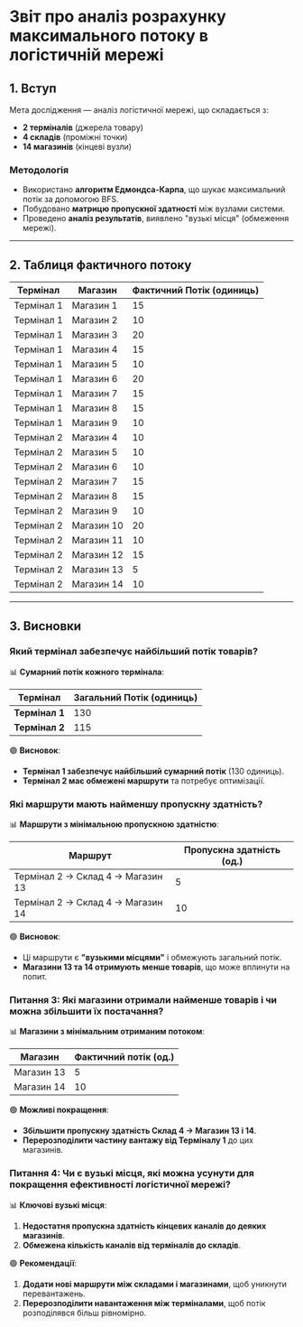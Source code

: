 # Звіт про аналіз розрахунку максимального потоку в логістичній мережі

## **1. Вступ**
Мета дослідження — аналіз логістичної мережі, що складається з:
- **2 терміналів** (джерела товару)
- **4 складів** (проміжні точки)
- **14 магазинів** (кінцеві вузли)

### Методологія
- Використано **алгоритм Едмондса-Карпа**, що шукає максимальний потік за допомогою BFS.
- Побудовано **матрицю пропускної здатності** між вузлами системи.
- Проведено **аналіз результатів**, виявлено "вузькі місця" (обмеження мережі).

---
## **2. Таблиця фактичного потоку**

| Термінал   | Магазин    | Фактичний Потік (одиниць) |
|------------|------------|---------------------------|
| Термінал 1 | Магазин 1  | 15                        |
| Термінал 1 | Магазин 2  | 10                        |
| Термінал 1 | Магазин 3  | 20                        |
| Термінал 1 | Магазин 4  | 15                        |
| Термінал 1 | Магазин 5  | 10                        |
| Термінал 1 | Магазин 6  | 20                        |
| Термінал 1 | Магазин 7  | 15                        |
| Термінал 1 | Магазин 8  | 15                        |
| Термінал 1 | Магазин 9  | 10                        |
| Термінал 2 | Магазин 4  | 10                        |
| Термінал 2 | Магазин 5  | 10                        |
| Термінал 2 | Магазин 6  | 10                        |
| Термінал 2 | Магазин 7  | 15                        |
| Термінал 2 | Магазин 8  | 15                        |
| Термінал 2 | Магазин 9  | 10                        |
| Термінал 2 | Магазин 10 | 20                        |
| Термінал 2 | Магазин 11 | 10                        |
| Термінал 2 | Магазин 12 | 15                        |
| Термінал 2 | Магазин 13 | 5                         |
| Термінал 2 | Магазин 14 | 10                        |

---
## **3. Висновки**

### **Який термінал забезпечує найбільший потік товарів?**
📊 **Сумарний потік кожного термінала**:

| Термінал  | Загальний Потік (одиниць) |
|-----------|--------------------------|
| **Термінал 1** | 130 |
| **Термінал 2** | 115 |

🟢 **Висновок**:
- **Термінал 1 забезпечує найбільший сумарний потік** (130 одиниць).
- **Термінал 2 має обмежені маршрути** та потребує оптимізації.

### **Які маршрути мають найменшу пропускну здатність?**
📊 **Маршрути з мінімальною пропускною здатністю**:

| Маршрут  | Пропускна здатність (од.) |
|----------|--------------------------|
| Термінал 2 → Склад 4 → Магазин 13  | 5 |
| Термінал 2 → Склад 4 → Магазин 14  | 10 |

🟢 **Висновок**:
- Ці маршрути є **"вузькими місцями"** і обмежують загальний потік.
- **Магазини 13 та 14 отримують менше товарів**, що може вплинути на попит.

### **Питання 3: Які магазини отримали найменше товарів і чи можна збільшити їх постачання?**
📊 **Магазини з мінімальним отриманим потоком**:

| Магазин  | Фактичний потік (од.) |
|----------|----------------------|
| Магазин 13 | 5 |
| Магазин 14 | 10 |

🟢 **Можливі покращення**:
- **Збільшити пропускну здатність Склад 4 → Магазин 13 і 14**.
- **Перерозподілити частину вантажу від Терміналу 1** до цих магазинів.

### **Питання 4: Чи є вузькі місця, які можна усунути для покращення ефективності логістичної мережі?**
📊 **Ключові вузькі місця**:
1. **Недостатня пропускна здатність кінцевих каналів до деяких магазинів**.
2. **Обмежена кількість каналів від терміналів до складів**.

🟢 **Рекомендації**:
1. **Додати нові маршрути між складами і магазинами**, щоб уникнути перевантажень.  
2. **Перерозподілити навантаження між терміналами**, щоб потік розподілявся більш рівномірно.

